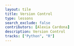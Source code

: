 ```yaml
---
layout: tile
title: Version Control
type: lessons
search_exclude: false
contributors: [Alexia Cardona]
description: Version Control
tracks: ["Python", "R"]
---
```

